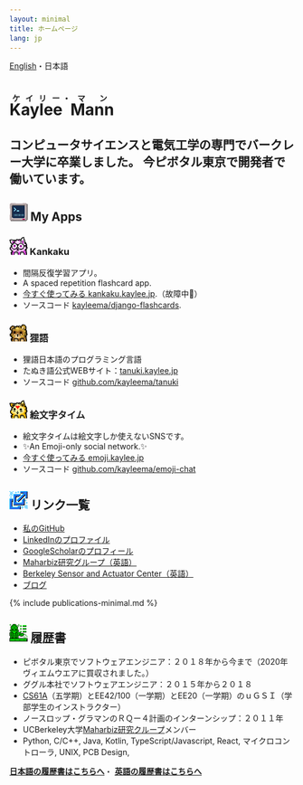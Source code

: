 ```yaml
---
layout: minimal
title: ホームページ
lang: jp
---
```


<div class="switcher">
<a href="/index.html">English</a>・日本語
</div>


<hgroup>
    <h1><ruby>Kaylee<rt>ケイリー</rt>&nbsp;<rt>・</rt>Mann<rt>マン</rt></ruby></h1>
    <h2>
        コンピュータサイエンスと電気工学の専門でバークレー大学に卒業しました。
        今ピボタル東京で開発者で働いています。
    </h2>
</hgroup>

## <img width="32px" class="favicon" src="/images/favicons/apps.png" /> My Apps

### <img width="32px" style="image-rendering: pixelated;" src="/images/favicons/favicon-megane.png" /> Kankaku

* 間隔反復学習アプリ。
* A spaced repetition flashcard app.
* [今すぐ使ってみる kankaku.kaylee.jp](https://kankaku.kaylee.jp).（故障中🙇‍）
* ソースコード [kayleema/django-flashcards](https://github.com/kayleema/django-flashcards).

### <img width="32px" style="image-rendering: pixelated;" src="/images/favicons/favicon-tanuki.png" /> 狸語

* 狸語日本語のプログラミング言語
* たぬき語公式WEBサイト：[tanuki.kaylee.jp](https://tanuki.kaylee.jp)
* ソースコード [github.com/kayleema/tanuki](https://github.com/kayleema/tanuki)

### <img width="32px" style="image-rendering: pixelated;" src="/images/favicons/favicon-emojitime.png" /> 絵文字タイム

* 絵文字タイムは絵文字しか使えないSNSです。
* ✨An Emoji-only social network.✨
* [今すぐ使ってみる emoji.kaylee.jp](https://emoji.kaylee.jp)
* ソースコード [github.com/kayleema/emoji-chat](https://github.com/kayleema/emoji-chat)

## <img width="32px" class="favicon" src="/images/favicons/link.png" /> リンク一覧
* [私のGitHub](https://github.com/kayleema)
* [LinkedInのプロファイル](http://www.linkedin.com/in/kayleem)
* [GoogleScholarのプロフィール](https://scholar.google.com/citations?user=octX3FQAAAAJ)
* [Maharbiz研究グループ（英語）](http://maharbizgroup.wordpress.com/)
* [Berkeley Sensor and Actuator Center（英語）](https://bsac.berkeley.edu)
* [ブログ](/jp/posts-minimal.html)


{% include publications-minimal.md %}

## <img width="32px" class="favicon" src="/images/favicons/cv.png" /> 履歴書
* ピボタル東京でソフトウェアエンジニア：２０１８年から今まで（2020年ヴィエムウエアに買収されました。）
* ググル本社でソフトウェアエンジニア：２０１５年から２０１８
* [CS61A](http://www-inst.eecs.berkeley.edu/~cs61a)（五学期）とEE42/100（一学期）とEE20（一学期）のｕＧＳＩ（学部学生のインストラクター）
* ノースロップ・グラマンのＲＱー４計画のインターンシップ：２０１１年
* UCBerkeley大学[Maharbiz研究クループ](http://maharbizgroup.wordpress.com/)メンバー
* Python, C/C++, Java, Kotlin, TypeScript/Javascript, React, マイクロコントローラ, UNIX, PCB Design, 

<a href="/rirekisho.pdf"><strong>日本語の履歴書はこちらへ</strong></a>・
<a href="/resume.pdf"><strong>英語の履歴書はこちらへ</strong></a>

